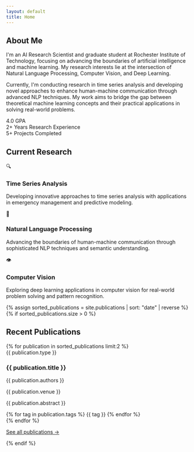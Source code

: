 ```yaml
---
layout: default
title: Home
---
```


<div class="section-card" id="about">
  <h2>About Me</h2>
  <div class="content-grid">
    <div class="text-content">
      <p>I'm an AI Research Scientist and graduate student at Rochester Institute of Technology, focusing on advancing the boundaries of artificial intelligence and machine learning. My research interests lie at the intersection of Natural Language Processing, Computer Vision, and Deep Learning.</p>
      <p>Currently, I'm conducting research in time series analysis and developing novel approaches to enhance human-machine communication through advanced NLP techniques. My work aims to bridge the gap between theoretical machine learning concepts and their practical applications in solving real-world problems.</p>
    </div>
    <div class="stats-grid">
      <div class="stat-item">
        <span class="stat-number">4.0</span>
        <span class="stat-label">GPA</span>
      </div>
      <div class="stat-item">
        <span class="stat-number">2+</span>
        <span class="stat-label">Years Research Experience</span>
      </div>
      <div class="stat-item">
        <span class="stat-number">5+</span>
        <span class="stat-label">Projects Completed</span>
      </div>
    </div>
  </div>
</div>

<div class="section-card" id="research">
  <h2>Current Research</h2>
  <div class="research-grid">
    <div class="research-area">
      <div class="research-icon">🔍</div>
      <h3>Time Series Analysis</h3>
      <p>Developing innovative approaches to time series analysis with applications in emergency management and predictive modeling.</p>
    </div>
    <div class="research-area">
      <div class="research-icon">🤖</div>
      <h3>Natural Language Processing</h3>
      <p>Advancing the boundaries of human-machine communication through sophisticated NLP techniques and semantic understanding.</p>
    </div>
    <div class="research-area">
      <div class="research-icon">👁️</div>
      <h3>Computer Vision</h3>
      <p>Exploring deep learning applications in computer vision for real-world problem solving and pattern recognition.</p>
    </div>
  </div>
</div>

{% assign sorted_publications = site.publications | sort: "date" | reverse %}
{% if sorted_publications.size > 0 %}
<div class="section-card" id="recent-publications">
  <h2>Recent Publications</h2>
  <div class="publications-grid">
    {% for publication in sorted_publications limit:2 %}
    <div class="publication-item">
      <span class="pub-type">{{ publication.type }}</span>
      <h3>{{ publication.title }}</h3>
      <p class="pub-authors">{{ publication.authors }}</p>
      <p class="pub-venue">{{ publication.venue }}</p>
      <p class="pub-abstract">{{ publication.abstract }}</p>
      <div class="pub-tags">
        {% for tag in publication.tags %}
        <span>{{ tag }}</span>
        {% endfor %}
      </div>
    </div>
    {% endfor %}
  </div>
  <p class="see-more"><a href="{{ '/publications' | relative_url }}">See all publications →</a></p>
</div>
{% endif %} 